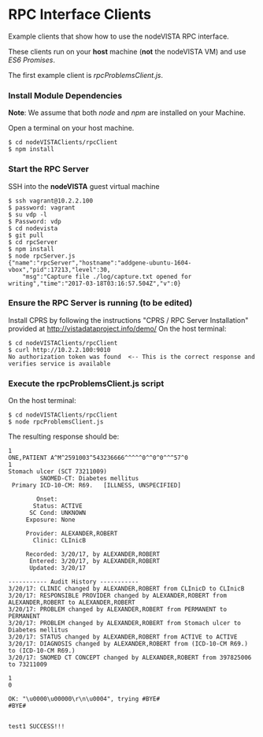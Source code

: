 # RPC Interface Clients

Example clients that show how to use the nodeVISTA RPC interface.

These clients run on your __host__ machine (__not__ the nodeVISTA VM) and use _ES6 Promises_.

The first example client is _rpcProblemsClient.js_.

### Install Module Dependencies

__Note__: We assume that both _node_ and _npm_ are installed on your Machine.

Open a terminal on your host machine.

```text
$ cd nodeVISTAClients/rpcClient
$ npm install
```

### Start  the RPC Server
SSH into the __nodeVISTA__ guest virtual machine
```text
$ ssh vagrant@10.2.2.100
$ password: vagrant
$ su vdp -l
$ Password: vdp
$ cd nodevista
$ git pull
$ cd rpcServer
$ npm install
$ node rpcServer.js
{"name":"rpcServer","hostname":"addgene-ubuntu-1604-vbox","pid":17213,"level":30,
    "msg":"Capture file ./log/capture.txt opened for writing","time":"2017-03-18T03:16:57.504Z","v":0}
```

### Ensure the RPC Server is running (to be edited)
Install CPRS by following the instructions "CPRS / RPC Server Installation" provided at http://vistadataproject.info/demo/
On the host terminal:
```text
$ cd nodeVISTAClients/rpcClient
$ curl http://10.2.2.100:9010
No authorization token was found  <-- This is the correct response and verifies service is available
```

### Execute the rpcProblemsClient.js script
On the host terminal:
```text
$ cd nodeVISTAClients/rpcClient
$ node rpcProblemsClient.js
```
The resulting response should be:

```text
1
ONE,PATIENT A^M^2591003^543236666^^^^^0^^0^0^^^57^0
1
Stomach ulcer (SCT 73211009)
         SNOMED-CT: Diabetes mellitus
 Primary ICD-10-CM: R69.   [ILLNESS, UNSPECIFIED]
 
        Onset: 
       Status: ACTIVE
      SC Cond: UNKNOWN
     Exposure: None
 
     Provider: ALEXANDER,ROBERT
       Clinic: CLInicB
 
     Recorded: 3/20/17, by ALEXANDER,ROBERT
      Entered: 3/20/17, by ALEXANDER,ROBERT
      Updated: 3/20/17
 
----------- Audit History -----------
3/20/17: CLINIC changed by ALEXANDER,ROBERT from CLInicD to CLInicB
3/20/17: RESPONSIBLE PROVIDER changed by ALEXANDER,ROBERT from ALEXANDER,ROBERT to ALEXANDER,ROBERT
3/20/17: PROBLEM changed by ALEXANDER,ROBERT from PERMANENT to PERMANENT
3/20/17: PROBLEM changed by ALEXANDER,ROBERT from Stomach ulcer to Diabetes mellitus
3/20/17: STATUS changed by ALEXANDER,ROBERT from ACTIVE to ACTIVE
3/20/17: DIAGNOSIS changed by ALEXANDER,ROBERT from (ICD-10-CM R69.) to (ICD-10-CM R69.)
3/20/17: SNOMED CT CONCEPT changed by ALEXANDER,ROBERT from 397825006 to 73211009

1
0

OK: "\u0000\u00000\r\n\u0004", trying #BYE#
#BYE#


test1 SUCCESS!!!

```
